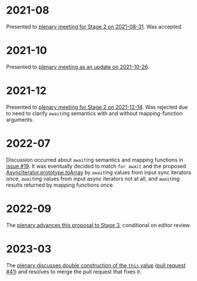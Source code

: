 # 2021-08
Presented to [plenary meeting for Stage 2 on 2021-08-31][2021-08-31]. Was accepted.

# 2021-10
Presented to [plenary meeting as an update on 2021-10-26][2021-10-26].

# 2021-12
Presented to [plenary meeting for Stage 2 on 2021-12-14][2021-12-14].
Was rejected due to need to clarify `await`ing semantics
with and without mapping-function arguments.

# 2022-07
Discussion occurred about `await`ing semantics and mapping functions in [issue
#19][]. It was eventually decided to match `for await` and the proposed
[AsyncIterator.prototype.toArray][iterator-helpers] by `await`ing values from
input sync iterators once, `await`ing values from input async iterators not at
all, and `await`ing results returned by mapping functions once.

# 2022-09
The [plenary advances this proposal to Stage 3][2022-09], conditional on editor review.

# 2023-03
The [plenary discusses double construction of the `this` value][2023-03] ([pull request #41][]) and resolves to merge the pull request that fixes it.

[2021-08-31]: https://github.com/tc39/notes/blob/HEAD/meetings/2021-08/aug-31.md
[2021-10-26]: https://github.com/tc39/notes/blob/HEAD/meetings/2021-10/oct-26.md#arrayfromasync-update
[2021-12-14]: https://github.com/tc39/notes/blob/HEAD/meetings/2021-12/dec-14.md#arrayfromasync-for-stage-2
[issue #19]: https://github.com/tc39/proposal-array-from-async/issues/19
[iterator-helpers]: https://github.com/tc39/proposal-iterator-helpers
[iterator-helpers#168]: https://github.com/tc39/proposal-iterator-helpers/issues/168
[2022-09]: https://github.com/tc39/notes/blob/HEAD/meetings/2022-09/sep-14.md#conclusionresolution-1
[2023-03]: https://github.com/tc39/notes/blob/main/meetings/2023-05/may-15.md#arrayfromasync-41-avoid-double-construction-of-this-value
[pull request #41]: https://github.com/tc39/proposal-array-from-async/pull/41
